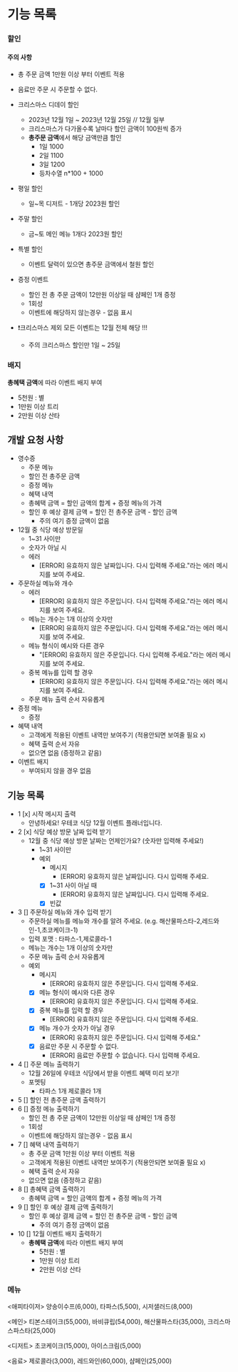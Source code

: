 # 기능 목록

### 할인

#### 주의 사항

- 총 주문 금액 1만원 이상 부터 이벤트 적용
- 음료만 주문 시 주문할 수 없다.


- 크리스마스 디데이 할인
    - 2023년 12월 1일 ~ 2023년 12월 25일 // 12월 일부
    - 크리스마스가 다가올수록 날마다 할인 금액이 100원씩 증가
    - **총주문 금액**에서 해당 금액만큼 할인
        - 1일 1000
        - 2일 1100
        - 3일 1200
        - 등차수열 n*100 + 1000
- 평일 할인
    - 일~목 디저트 - 1개당 2023원 할인
- 주말 할인
    - 금~토 메인 메뉴 1개다 2023원 할인
- 특별 할인
    - 이벤트 달력이 있으면 총주문 금액에서 철원 할인
- 증정 이벤트
    - 할인 전 총 주문 금액이 12만원 이상일 때 샴페인 1개 증정
    - 1회성
    - 이벤트에 해당하지 않는경우 - 없음 표시
- ❗️크리스마스 제외 모든 이벤트는 12월 전체 해당 !!!
    - 주의 크리스마스 할인만 1일 ~ 25일

### 배지

**총혜택 금액**에 따라 이벤트 배지 부여

- 5천원 : 별
- 1만원 이상 트리
- 2만원 이상 산타

## 개발 요청 사항

- 영수증
    - 주문 메뉴
    - 할인 전 총주문 금액
    - 증정 메뉴
    - 혜택 내역
    - 총혜택 금액 = 할인 금액의 합계 + 증정 메뉴의 가격
    - 할인 후 예상 결제 금액 = 할인 전 총주문 금액 - 할인 금액
        - 주의 여기 증정 금액이 없음
- 12월 중 식당 예상 방문일
    - 1~31 사이만
    - 숫자가 아닐 시
    - 에러
        - [ERROR] 유효하지 않은 날짜입니다. 다시 입력해 주세요."라는 에러 메시지를 보여 주세요.
- 주문하실 메뉴와 개수
    - 에러
        - [ERROR] 유효하지 않은 주문입니다. 다시 입력해 주세요."라는 에러 메시지를 보여 주세요.
    - 메뉴는 개수는 1개 이상의 숫자만
        - [ERROR] 유효하지 않은 주문입니다. 다시 입력해 주세요."라는 에러 메시지를 보여 주세요.
    - 메뉴 형식이 예시와 다른 경우
        - "[ERROR] 유효하지 않은 주문입니다. 다시 입력해 주세요."라는 에러 메시지를 보여 주세요.
    - 중복 메뉴를 입력 할 경우
        - [ERROR] 유효하지 않은 주문입니다. 다시 입력해 주세요."라는 에러 메시지를 보여 주세요.
    - 주문 메뉴 출력 순서 자유롭게
- 증정 메뉴
    - 증정
- 혜택 내역
    - 고객에게 적용된 이벤트 내역만 보여주기  (적용안되면 보여줄 필요 x)
    - 혜택 출력 순서 자유
    - 없으면 없음 (증정하고 같음)
- 이벤트 배지
    - 부여되지 않을 경우 없음

## 기능 목록

- 1 [x] 시작 메시지 출력
    - 안녕하세요! 우테코 식당 12월 이벤트 플래너입니다.
- 2 [x] 식당 예상 방문 날짜 입력 받기
    - 12월 중 식당 예상 방문 날짜는 언제인가요? (숫자만 입력해 주세요!)
        - 1~31 사이만
        - 예외
            - 메시지
                - [ERROR] 유효하지 않은 날짜입니다. 다시 입력해 주세요.
            - [x] 1~31 사이 아닐 때
                - [ERROR] 유효하지 않은 날짜입니다. 다시 입력해 주세요.
            - [x] 빈값
- 3 [] 주문하실 메뉴와 개수 입력 받기
    - 주문하실 메뉴를 메뉴와 개수를 알려 주세요. (e.g. 해산물파스타-2,레드와인-1,초코케이크-1)
    - 입력 포맷 : 타파스-1,제로콜라-1
    - 메뉴는 개수는 1개 이상의 숫자만
    - 주문 메뉴 출력 순서 자유롭게
    - 예외
        - 메시지
            - [ERROR] 유효하지 않은 주문입니다. 다시 입력해 주세요.
        - [x] 메뉴 형식이 예시와 다른 경우
            - [ERROR] 유효하지 않은 주문입니다. 다시 입력해 주세요.
        - [x] 중복 메뉴를 입력 할 경우
            - [ERROR] 유효하지 않은 주문입니다. 다시 입력해 주세요.
        - [x] 메뉴 개수가 숫자가 아닐 경우
            - [ERROR] 유효하지 않은 주문입니다. 다시 입력해 주세요."
        - [x] 음료만 주문 시 주문할 수 없다.
            - [ERROR] 음료만 주문할 수 없습니다. 다시 입력해 주세요.
- 4 [] 주문 메뉴 출력하기
    - 12월 26일에 우테코 식당에서 받을 이벤트 혜택 미리 보기!
    - 포멧팅
        - 타파스 1개
          제로콜라 1개
- 5 [] 할인 전 총주문 금액 출력하기
- 6 [] 증정 메뉴 출력하기
    - 할인 전 총 주문 금액이 12만원 이상일 때 샴페인 1개 증정
    - 1회성
    - 이벤트에 해당하지 않는경우 - 없음 표시
- 7 [] 혜택 내역 출력하기
    - 총 주문 금액 1만원 이상 부터 이벤트 적용
    - 고객에게 적용된 이벤트 내역만 보여주기  (적용안되면 보여줄 필요 x)
    - 혜택 출력 순서 자유
    - 없으면 없음 (증정하고 같음)
- 8 [] 총혜택 금액 출력하기
    - 총혜택 금액 = 할인 금액의 합계 + 증정 메뉴의 가격
- 9 [] 할인 후 예상 결제 금액 출력하기
    - 할인 후 예상 결제 금액 = 할인 전 총주문 금액 - 할인 금액
        - 주의 여기 증정 금액이 없음
- 10 [] 12월 이벤트 배지 출력하기
    - **총혜택 금액**에 따라 이벤트 배지 부여
        - 5천원 : 별
        - 1만원 이상 트리
        - 2만원 이상 산타

### 메뉴

<애피타이저>
양송이수프(6,000), 타파스(5,500), 시저샐러드(8,000)

<메인>
티본스테이크(55,000), 바비큐립(54,000), 해산물파스타(35,000), 크리스마스파스타(25,000)

<디저트>
초코케이크(15,000), 아이스크림(5,000)

<음료>
제로콜라(3,000), 레드와인(60,000), 샴페인(25,000)
